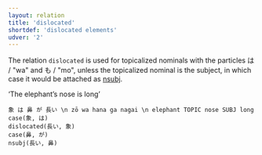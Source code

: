 ```yaml
---
layout: relation
title: 'dislocated'
shortdef: 'dislocated elements'
udver: '2'
---
```


The relation `dislocated` is used for topicalized nominals with the particles は / "wa" and も / "mo",
unless the topicalized nominal is the subject, in which case it would be attached as [nsubj]().

‘The elephant’s nose is long’

~~~ sdparse
象 は 鼻 が 長い \n zō wa hana ga nagai \n elephant TOPIC nose SUBJ long
case(象, は)
dislocated(長い, 象)
case(鼻, が)
nsubj(長い, 鼻)
~~~

<!-- Interlanguage links updated Pá kvě 14 11:09:03 CEST 2021 -->
